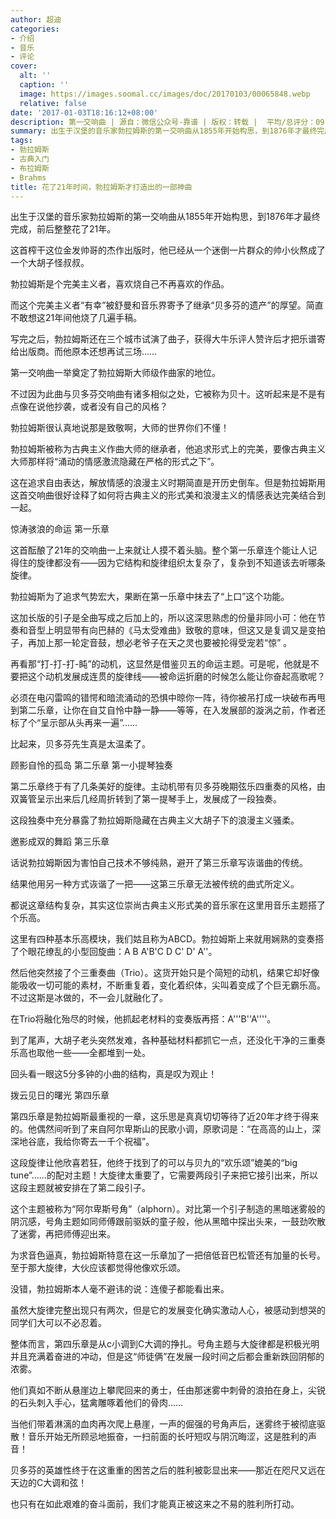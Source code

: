 ```yaml
---
author: 超迪
categories:
- 介绍
- 音乐
- 评论
cover:
  alt: ''
  caption: ''
  image: https://images.soomal.cc/images/doc/20170103/00065848.webp
  relative: false
date: '2017-01-03T18:16:12+08:00'
description: 第一交响曲 | 源自：微信公众号-靠谱 | 版权：转载 |  平均/总评分：09.75/39
summary: 出生于汉堡的音乐家勃拉姆斯的第一交响曲从1855年开始构思，到1876年才最终完成，前后整整花了21年。这首榨干这位金发帅哥的杰作出版时，他已经从一个迷倒一片群众的帅小伙熬成了一个大胡子怪叔叔。勃拉姆斯是个完美主义者，喜欢烧自己不再喜欢的作品……
tags:
- 勃拉姆斯
- 古典入门
- 布拉姆斯
- Brahms
title: 花了21年时间，勃拉姆斯才打造出的一部神曲
---
```


出生于汉堡的音乐家勃拉姆斯的第一交响曲从1855年开始构思，到1876年才最终完成，前后整整花了21年。

这首榨干这位金发帅哥的杰作出版时，他已经从一个迷倒一片群众的帅小伙熬成了一个大胡子怪叔叔。

勃拉姆斯是个完美主义者，喜欢烧自己不再喜欢的作品。

而这个完美主义者“有幸”被舒曼和音乐界寄予了继承“贝多芬的遗产”的厚望。简直不敢想这21年间他烧了几遍手稿。

写完之后，勃拉姆斯还在三个城市试演了曲子，获得大牛乐评人赞许后才把乐谱寄给出版商。而他原本还想再试三场……

第一交响曲一举奠定了勃拉姆斯大师级作曲家的地位。

不过因为此曲与贝多芬交响曲有诸多相似之处，它被称为贝十。这听起来是不是有点像在说他抄袭，或者没有自己的风格？

勃拉姆斯很认真地说那是致敬啊，大师的世界你们不懂！

勃拉姆斯被称为古典主义作曲大师的继承者，他追求形式上的完美，要像古典主义大师那样将“涌动的情感激流隐藏在严格的形式之下”。

这在追求自由表达，解放情感的浪漫主义时期简直是开历史倒车。但是勃拉姆斯用这首交响曲很好诠释了如何将古典主义的形式美和浪漫主义的情感表达完美结合到一起。



惊涛骇浪的命运 第一乐章

这首酝酿了21年的交响曲一上来就让人摸不着头脑。整个第一乐章连个能让人记得住的旋律都没有――因为它结构和旋律组织太复杂了，复杂到不知道该去听哪条旋律。

勃拉姆斯为了追求气势宏大，果断在第一乐章中抹去了“上口”这个功能。

这加长版的引子是全曲写成之后加上的，所以这深思熟虑的份量非同小可：他在节奏和音型上明显带有向巴赫的《马太受难曲》致敬的意味，但这又是复调又是变拍子，再加上那一轮定音鼓，想必老爷子在天之灵也要被抡得受宠若“惊” 。 

再看那“打-打-打-盹”的动机，这显然是借鉴贝五的命运主题。可是呢，他就是不要把这个动机发展成连贯的旋律线――被命运折磨的时候怎么能让你奋起高歌呢？

必须在电闪雷鸣的错愕和暗流涌动的恐惧中晾你一阵，待你被吊打成一块破布再甩到第二乐章，让你在自艾自怜中静一静――等等，在入发展部的漩涡之前，作者还标了个“呈示部从头再来一遍”……

比起来，贝多芬先生真是太温柔了。

顾影自怜的孤岛 第二乐章 第一小提琴独奏

第二乐章终于有了几条美好的旋律。主动机带有贝多芬晚期弦乐四重奏的风格，由双簧管呈示出来后几经周折转到了第一提琴手上，发展成了一段独奏。

这段独奏中充分暴露了勃拉姆斯隐藏在古典主义大胡子下的浪漫主义骚柔。

邀影成双的舞蹈 第三乐章

话说勃拉姆斯因为害怕自己技术不够纯熟，避开了第三乐章写诙谐曲的传统。

结果他用另一种方式诙谐了一把――这第三乐章无法被传统的曲式所定义。

都说这章结构复杂，其实这位崇尚古典主义形式美的音乐家在这里用音乐主题搭了个乐高。

这里有四种基本乐高模块，我们姑且称为ABCD。勃拉姆斯上来就用娴熟的变奏搭了个眼花缭乱的小型回旋曲：A B A'B'C D C' D' A''。

然后他突然接了个三重奏曲（Trio）。这货开始只是个简短的动机，结果它却好像能吸收一切可能的素材，不断重复着，变化着织体，尖叫着变成了个巨无霸乐高。不过这斯是冰做的，不一会儿就融化了。

在Trio将融化殆尽的时候，他抓起老材料的变奏版再搭：A'''B''A''''。

到了尾声，大胡子老头突然发难，各种基础材料都抓它一点，还没化干净的三重奏乐高也取他一些――全都堆到一处。

回头看一眼这5分多钟的小曲的结构，真是叹为观止！

拨云见日的曙光 第四乐章

第四乐章是勃拉姆斯最重视的一章，这乐思是真真切切等待了近20年才终于得来的。他偶然间听到了来自阿尔卑斯山的民歌小调，原歌词是：“在高高的山上，深深地谷底，我给你寄去一千个祝福”。

这段旋律让他欣喜若狂，他终于找到了的可以与贝九的“欢乐颂”媲美的“big tune”……的配对主题！大旋律太重要了，它需要两段引子来把它接引出来，所以这段主题就被安排在了第二段引子。

这个主题被称为“阿尔卑斯号角”（alphorn）。对比第一个引子制造的黑暗迷雾般的阴沉感，号角主题如同师傅跟前驱妖的童子般，他从黑暗中探出头来，一鼓劲吹散了迷雾，再把师傅迎出来。

为求音色逼真，勃拉姆斯特意在这一乐章加了一把倍低音巴松管还有加量的长号。至于那大旋律，大伙应该都觉得他像欢乐颂。

没错，勃拉姆斯本人毫不避讳的说：连傻子都能看出来。

虽然大旋律完整出现只有两次，但是它的发展变化确实激动人心，被感动到想哭的同学们大可以不必忍着。

整体而言，第四乐章是从c小调到C大调的挣扎。号角主题与大旋律都是积极光明并且充满着奋进的冲动，但是这“师徒俩”在发展一段时间之后都会重新跌回阴郁的浓雾。

他们真如不断从悬崖边上攀爬回来的勇士，任由那迷雾中刺骨的浪拍在身上，尖锐的石头刺入手心，猛禽雕啄着他们的骨肉……

当他们带着淋漓的血肉再次爬上悬崖，一声的倔强的号角声后，迷雾终于被彻底驱散！音乐开始无所顾忌地振奋，一扫前面的长吁短叹与阴沉晦涩，这是胜利的声音！

贝多芬的英雄性终于在这重重的困苦之后的胜利被彰显出来――那近在咫尺又远在天边的C大调和弦！

也只有在如此艰难的奋斗面前，我们才能真正被这来之不易的胜利所打动。